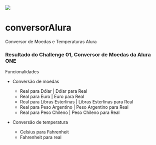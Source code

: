 ![](https://www.alura.com.br/assets/img/challenges/oracle-one/logo_oracleAlura-ptbr.svg)

# conversorAlura
Conversor de Moedas e Temperaturas Alura

### Resultado do Challenge 01, Conversor de Moedas da Alura ONE

Funcionalidades
* Conversão de moedas
  * Real para Dólar | Dólar para Real
  * Real para Euro | Euro para Real
  * Real para Libras Esterlinas | Libras Esterlinas para Real
  * Real para Peso Argentino | Peso Argentino para Real
  * Real para Peso Chileno | Peso Chileno para Real

* Conversão de temperatura
  * Celsius para Fahrenheit
  * Fahrenheit para real


